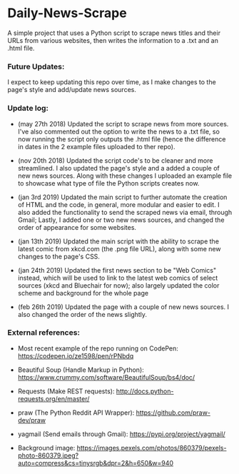 # Daily-News-Scrape

A simple project that uses a Python script to scrape news titles and their URLs from various websites, then writes the information to a .txt and an .html file.

### Future Updates:
I expect to keep updating this repo over time, as I make changes to the page's style and add/update news sources.

### Update log:

* (may 27th 2018) Updated the script to scrape news from more sources. I've also commented out the option to write the news to a .txt file, so now running the script only outputs the .html file (hence the difference in dates in the 2 example files uploaded to ther repo).

* (nov 20th 2018) Updated the script code's to be cleaner and more streamlined. I also updated the page's style and a added a couple of new news sources. Along with these changes I uploaded an example file to showcase what type of file the Python scripts creates now.

* (jan 3rd 2019) Updated the main script to further automate the creation of HTML and the code, in general, more modular and easier to edit. I also added the functionality to send the scraped news via email, through Gmail; Lastly, I added one or two new news sources, and changed the order of appearance for some websites.

* (jan 13th 2019) Updated the main script with the ability to scrape the latest comic from xkcd.com (the .png file URL), along with some new changes to the page's CSS.

* (jan 24th 2019) Updated the first news section to be "Web Comics" instead, which will be used to link to the latest web comics of select sources (xkcd and Bluechair for now); also largely updated the color scheme and background for the whole page

* (feb 26th 2019) Updated the page with a couple of new news sources. I also changed the order of the news slightly.


### External references:

* Most recent example of the repo running on CodePen: https://codepen.io/ze1598/pen/rPNbdq

* Beautiful Soup (Handle Markup in Python): https://www.crummy.com/software/BeautifulSoup/bs4/doc/

* Requests (Make REST requests): http://docs.python-requests.org/en/master/

* praw (The Python Reddit API Wrapper): https://github.com/praw-dev/praw

* yagmail (Send emails through Gmail): https://pypi.org/project/yagmail/

* Background image: https://images.pexels.com/photos/860379/pexels-photo-860379.jpeg?auto=compress&cs=tinysrgb&dpr=2&h=650&w=940